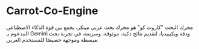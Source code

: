 # Carrot-Co-Engine
محرك البحث "كاروت كو" هو محرك بحث عربي مبتكر، يجمع بين قوة الذكاء الاصطناعي المدعوم بـ Gemini ودقة ويكيبيديا، لتقديم نتائج ذكية، موثوقة، وسريعة، في تجربة بحث مبسطة وموجهة خصيصًا للمستخدم العربي.
